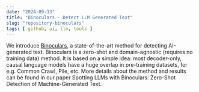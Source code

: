 ```yaml
---
date: "2024-09-13"
title: "Binoculars - Detect LLM Generated Text"
slug: "repository-binoculars"
tags: [ github, ai, llm, tools ]
---
```




We introduce [Binoculars][1], a state-of-the-art method for detecting AI-generated text. Binoculars is a zero-shot and domain-agnostic (requires no training data) method. It is based on a simple idea: most decoder-only, causal language models have a huge overlap in pre-training datasets, for e.g. Common Crawl, Pile, etc. More details about the method and results can be found in our paper Spotting LLMs with Binoculars: Zero-Shot Detection of Machine-Generated Text.



   [1]: https://github.com/ahans30/Binoculars
